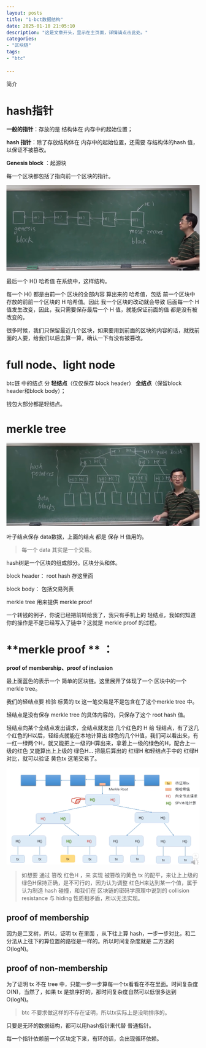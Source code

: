 ```yaml
---
layout: posts
title: "1-bct数据结构"
date: 2025-01-10 21:05:10
description: "这是文章开头，显示在主页面，详情请点击此处。"
categories: 
- "区块链"
tags:
- "btc"

---
```


简介 <!--more-->



# hash指针

**一般的指针**：存放的是 结构体在 内存中的起始位置；

**hash 指针**：除了存放结构体在 内存中的起始位置，还需要 存结构体的hash 值，以保证不被篡改。

**Genesis block** ：起源块



每一个区块都包括了指向前一个区块的指针。

![截屏2024-11-12 07.25.03](1-bct%E6%95%B0%E6%8D%AE%E7%BB%93%E6%9E%84/%E6%88%AA%E5%B1%8F2024-11-12%2007.25.03.png)



最后一个 H() 哈希值 在系统中，这样结构。

每一个 H() 都是由前一个 区块的全部内容 算出来的 哈希值，包括 前一个区块中存放的前前一个区块的 H 哈希值。因此 我一个区块的改动就会导致 后面每一个 H 值发生改变，因此，我只需要保存最后一个 H 值，就能保证前面的值 都是没有被改变的。

很多时候，我们只保留最近几个区块，如果要用到前面的区块的内容的话，就找前面的人要，给我们以后去算一算，确认一下有没有被篡改。



# full node、light node

btc链 中的结点 分 **轻结点**（仅仅保存 block header） **全结点**（保留block header和block body）；

钱包大部分都是轻结点。



# merkle tree

![截屏2024-11-12 07.37.05](1-bct%E6%95%B0%E6%8D%AE%E7%BB%93%E6%9E%84/%E6%88%AA%E5%B1%8F2024-11-12%2007.37.05.png)

叶子结点保存 data数据，上面的结点 都是 保存 H 值用的。

> 每一个 data 其实是一个交易。



hash树是一个区块的组成部分。区块分头和体。

block header：  root hash 存这里面

block body： 包括交易列表

merkle tree 用来提供 merkle proof 



一个转钱的例子，你说已经把前转给我了，我只有手机上的 轻结点，我如何知道 你的操作是不是已经写入了链中？这就是  merkle proof  的过程。



# **merkle proof ** ：

**proof of membership、proof of inclusion**

最上面蓝色的表示一个 简单的区块链。这里展开了体现了一个 区块中的一个 merkle tree。

我们的轻结点要 检验 标黄的 tx 这一笔交易是不是包含在了这个merkle tree 中。

轻结点是没有保存 merkle tree 的具体内容的，只保存了这个 root hash 值。

轻结点向某个全结点发出请求，全结点就发出 几个红色的 H 给 轻结点，有了这几个红色的H以后，轻结点就能在本地计算出 绿色的几个H值，我们可以看出来，有一红一绿两个H，就又能把上一级的H算出来，拿着上一级的绿色的H，配合上一级的红色 又能算出上上级的 绿色H... 把最后算出的 红绿H 和轻结点手中的 红绿H对比，就可以验证 黄色tx 这笔交易了。 

![截屏2024-11-12 08.15.03](1-bct%E6%95%B0%E6%8D%AE%E7%BB%93%E6%9E%84/%E6%88%AA%E5%B1%8F2024-11-12%2008.15.03.png)

> 如想要 通过 篡改 红色H ，来 实现 被篡改的黄色 tx 的配平，来让上上级的绿色H保持正确，是不可行的，因为认为调整 红色H来达到某一个值，属于认为制造 hash 碰撞，和我们在 区块链的密码学原理中说到的 collision resistance 与 hiding 性质相矛盾，所以无法实现。



## proof of membership 

因为是二叉树，所以，证明 tx 在里面 ，从下往上算 hash，一步一步对比，和二分法从上往下的算位置的路径是一样的。所以时间复杂度就是 二方法的 O(logN)。

## proof of non-membership

为了证明 tx 不在 tree 中，只能一步一步算每一个tx看看在不在里面。时间复杂度 O(N)，当然了，如果 tx 是排序好的，那时间复杂度自然可以低很多达到 O(logN)。

> btc 不要求做这样的不存在证明，所以tx实际上是没哟排序的。



只要是无环的数据结构，都可以用hash指针来代替 普通指针。

每一个指针依赖前一个区块定下来，有环的话，会出现循环依赖。



